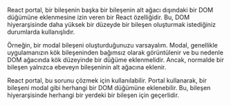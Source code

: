 React portal, bir bileşenin başka bir bileşenin alt ağacı dışındaki bir DOM düğümüne eklenmesine izin veren bir React özelliğidir. Bu, DOM hiyerarşisinde daha yüksek bir düzeyde bir bileşen oluşturmak istediğiniz durumlarda kullanışlıdır.

Örneğin, bir modal bileşeni oluşturduğunuzu varsayalım. Modal, genellikle uygulamanızın kök bileşeninden bağımsız olarak görüntülenir ve bu nedenle DOM ağacında kök düzeyinde bir düğüme eklenmelidir. Ancak, normalde bir bileşen yalnızca ebeveyn bileşeninin alt ağacına eklenir.

React portal, bu sorunu çözmek için kullanılabilir. Portal kullanarak, bir bileşeni modal gibi herhangi bir DOM düğümüne eklenebilir. Bu, bileşen hiyerarşisinde herhangi bir yerdeki bir bileşen için geçerlidir.